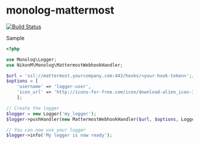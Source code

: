 # monolog-mattermost

[![Build Status](https://travis-ci.org/nikonm/monolog-mattermost.svg?branch=master)](https://travis-ci.org/nikonm/monolog-mattermost)

Sample
```php
<?php

use Monolog\Logger;
use NikonM\Monolog\MattermostWebhookHandler;

$url = 'ssl://mattermost.yourcompany.com:443/hooks/<your-hook-token>';//PORT is Required
$options = [
    'username' => 'logger-user',
    'icon_url' => 'http://icons-for-free.com/icon/download-alien_icon-367307.png'
    ];

// Create the logger
$logger = new Logger('my_logger');
$logger->pushHandler(new MattermostWebhookHandler($url, $options, Logger::DEBUG));

// You can now use your logger
$logger->info('My logger is now ready');
```